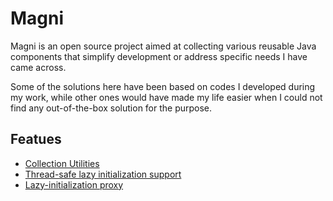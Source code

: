 # Magni #

Magni is an open source project aimed at collecting various reusable Java components that simplify development
or address specific needs I have came across.

Some of the solutions here have been based on codes I developed during my work, while other ones would have made 
my life easier when I could not find any out-of-the-box solution for the purpose.

## Featues ##

  * [Collection Utilities](CollectionUtilities.md)
  * [Thread-safe lazy initialization support](ThreadSafeLazyInitialization.md)
  * [Lazy-initialization proxy](LazyInitializationProxy.md)

